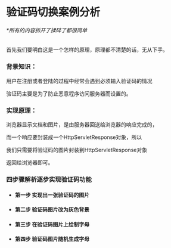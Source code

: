 # 验证码切换案例分析  

###### *所有的内容拆开了揉碎了都很简单

首先我们要明白这是一个怎样的原理，原理都不清楚的话，无从下手。  


### 背景知识：  

用户在注册或者登陆的过程中经常会遇到必须输入验证码的情况  


验证码主要是为了防止恶意程序访问服务器而设置的。  


### 实现原理：  

浏览器显示文档和图片，是由服务器回送给浏览器的响应完成的，  

而一个响应要封装成一个HttpServletResponse对象，所以  

我们只需要将验证码的图片封装到HttpServletResponse对象  

返回给浏览器即可。  


### 四步骤解析逐步实现验证码功能

 - #### 第一步 实现出一张验证码的图片

 - #### 第二步 验证码图片改为灰色背景  

 - #### 第三步 在验证码图片上绘制字母

 - #### 第四步 验证码图片随机生成字母


